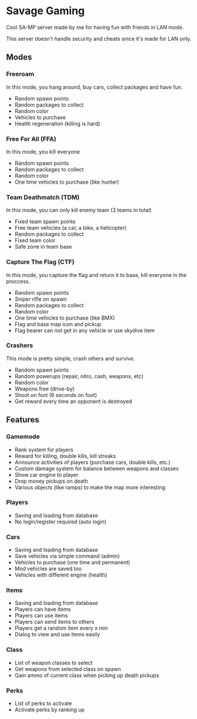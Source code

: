# Savage Gaming

Cool SA-MP server made by me for having fun with friends in LAN mode.

This server doesn't handle security and cheats since it's made for LAN only.

## Modes

### Freeroam

In this mode, you hang around, buy cars, collect packages and have fun.

- Random spawn points
- Random packages to collect
- Random color
- Vehicles to purchase
- Health regeneration (killing is hard)

### Free For All (FFA)

In this mode, you kill everyone

- Random spawn points
- Random packages to collect
- Random color
- One time vehicles to purchase (like hunter)

### Team Deathmatch (TDM)

In this mode, you can only kill enemy team (3 teams in total)

- Fixed team spawn points
- Free team vehicles (a car, a bike, a helicopter)
- Random packages to collect
- Fixed team color
- Safe zone in team base

### Capture The Flag (CTF)

In this mode, you capture the flag and return it to base, kill everyone in the proccess.

- Random spawn points
- Sniper rifle on spawn
- Random packages to collect
- Random color
- One time vehicles to purchase (like BMX)
- Flag and base map icon and pickup
- Flag bearer can not get in any vehicle or use skydive item

### Crashers

This mode is pretty simple, crash others and survive.

- Random spawn points
- Random powerups (repair, nitro, cash, weapons, etc)
- Random color
- Weapons free (drive-by)
- Shoot on foot (6 seconds on foot)
- Get reward every time an opponent is destroyed

## Features

### Gamemode

- Rank system for players
- Reward for killing, double kills, kill streaks
- Announce activities of players (purchase cars, double kills, etc.)
- Custom damage system for balance between weapons and classes
- Show car engine to player
- Drop money pickups on death
- Various objects (like ramps) to make the map more interesting

### Players

- Saving and loading from database
- No login/register required (auto login)

### Cars

- Saving and loading from database
- Save vehicles via simple command (admin)
- Vehicles to purchase (one time and permanent)
- Mod vehicles are saved too
- Vehicles with different engine (health)

### Items

- Saving and loading from database
- Players can have items
- Players can use items
- Players can send items to others
- Players get a random item every x min
- Dialog to view and use items easily

### Class

- List of weapon classes to select
- Get weapons from selected class on spawn
- Gain ammo of current class when picking up death pickups

### Perks

- List of perks to activate
- Activate perks by ranking up
